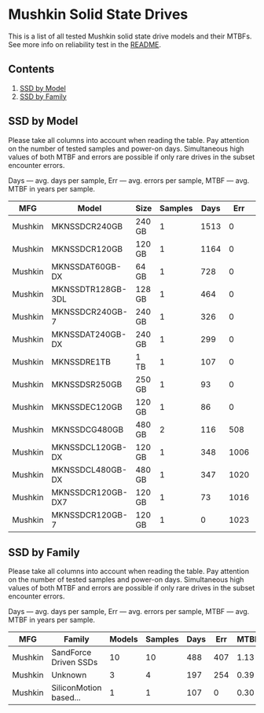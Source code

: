 Mushkin Solid State Drives
==========================

This is a list of all tested Mushkin solid state drive models and their MTBFs. See
more info on reliability test in the [README](https://github.com/linuxhw/SMART).

Contents
--------

1. [ SSD by Model  ](#ssd-by-model)
2. [ SSD by Family ](#ssd-by-family)

SSD by Model
------------

Please take all columns into account when reading the table. Pay attention on the
number of tested samples and power-on days. Simultaneous high values of both MTBF
and errors are possible if only rare drives in the subset encounter errors.

Days   — avg. days per sample,
Err    — avg. errors per sample,
MTBF   — avg. MTBF in years per sample.

| MFG       | Model              | Size   | Samples | Days  | Err   | MTBF   |
|-----------|--------------------|--------|---------|-------|-------|--------|
| Mushkin   | MKNSSDCR240GB      | 240 GB | 1       | 1513  | 0     | 4.15   |
| Mushkin   | MKNSSDCR120GB      | 120 GB | 1       | 1164  | 0     | 3.19   |
| Mushkin   | MKNSSDAT60GB-DX    | 64 GB  | 1       | 728   | 0     | 2.00   |
| Mushkin   | MKNSSDTR128GB-3DL  | 128 GB | 1       | 464   | 0     | 1.27   |
| Mushkin   | MKNSSDCR240GB-7    | 240 GB | 1       | 326   | 0     | 0.89   |
| Mushkin   | MKNSSDAT240GB-DX   | 240 GB | 1       | 299   | 0     | 0.82   |
| Mushkin   | MKNSSDRE1TB        | 1 TB   | 1       | 107   | 0     | 0.30   |
| Mushkin   | MKNSSDSR250GB      | 250 GB | 1       | 93    | 0     | 0.26   |
| Mushkin   | MKNSSDEC120GB      | 120 GB | 1       | 86    | 0     | 0.24   |
| Mushkin   | MKNSSDCG480GB      | 480 GB | 2       | 116   | 508   | 0.01   |
| Mushkin   | MKNSSDCL120GB-DX   | 120 GB | 1       | 348   | 1006  | 0.00   |
| Mushkin   | MKNSSDCL480GB-DX   | 480 GB | 1       | 347   | 1020  | 0.00   |
| Mushkin   | MKNSSDCR120GB-DX7  | 120 GB | 1       | 73    | 1016  | 0.00   |
| Mushkin   | MKNSSDCR120GB-7    | 120 GB | 1       | 0     | 1023  | 0.00   |

SSD by Family
-------------

Please take all columns into account when reading the table. Pay attention on the
number of tested samples and power-on days. Simultaneous high values of both MTBF
and errors are possible if only rare drives in the subset encounter errors.

Days   — avg. days per sample,
Err    — avg. errors per sample,
MTBF   — avg. MTBF in years per sample.

| MFG       | Family                 | Models | Samples | Days  | Err   | MTBF   |
|-----------|------------------------|--------|---------|-------|-------|--------|
| Mushkin   | SandForce Driven SSDs  | 10     | 10      | 488   | 407   | 1.13   |
| Mushkin   | Unknown                | 3      | 4       | 197   | 254   | 0.39   |
| Mushkin   | SiliconMotion based... | 1      | 1       | 107   | 0     | 0.30   |
